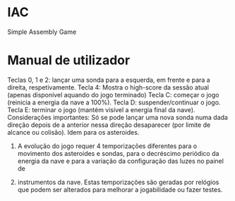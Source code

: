 # IAC
Simple Assembly Game

# Manual de utilizador 
Teclas 0, 1 e 2: lançar uma sonda para a esquerda, em frente e para a direita, 
respetivamente. 
Tecla 4: Mostra o high-score da sessão atual (apenas disponível aquando do 
jogo terminado) 
Tecla C: começar o jogo (reinicia a energia da nave a 100%). 
Tecla D: suspender/continuar o jogo. 
Tecla E: terminar o jogo (mantém visível a energia final da nave). 
Considerações importantes: 
Só se pode lançar uma nova sonda numa dada direção depois de a anterior 
nessa direção desaparecer (por limite de alcance ou colisão). Idem para os 
asteroides. 

1. A evolução do jogo requer 4 temporizações diferentes para o movimento 
dos asteroides e sondas, para o decréscimo periódico da energia da 
nave e para a variação da configuração das luzes no painel de 
 
2. instrumentos da nave. Estas temporizações são geradas por relógios 
que podem ser alterados para melhorar a jogabilidade ou fazer testes.
